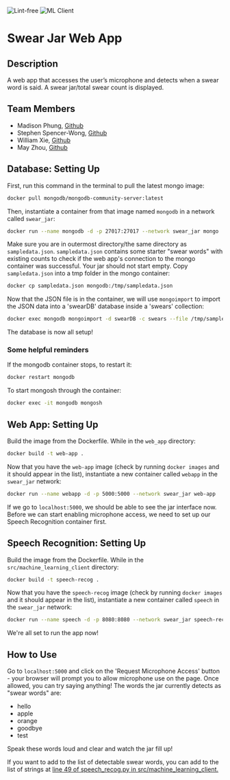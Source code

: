 ![Lint-free](https://github.com/nyu-software-engineering/containerized-app-exercise/actions/workflows/lint.yml/badge.svg)
![ML Client](https://github.com/software-students-fall2024/4-containers-kablam/actions/workflows/ml-tests.yaml/badge.svg)

# Swear Jar Web App

## Description

A web app that accesses the user’s microphone and detects when a swear word is said. A swear jar/total swear count is displayed.

## Team Members

- Madison Phung, [Github](https://github.com/mkphung29)
- Stephen Spencer-Wong, [Github](https://github.com/StephenS2021)
- William Xie, [Github](https://github.com/seeyeh)
- May Zhou, [Github](https://github.com/zz4206)

## Database: Setting Up

First, run this command in the terminal to pull the latest mongo image:

```bash
docker pull mongodb/mongodb-community-server:latest
```

Then, instantiate a container from that image named `mongodb` in a network called `swear_jar`:

```bash
docker run --name mongodb -d -p 27017:27017 --network swear_jar mongo
```

Make sure you are in outermost directory/the same directory as `sampledata.json`. `sampledata.json` contains some starter "swear words" with existing counts to check if the web app's connection to the mongo container was successful. Your jar should not start empty. Copy `sampledata.json` into a tmp folder in the mongo container:

```bash
docker cp sampledata.json mongodb:/tmp/sampledata.json
```

Now that the JSON file is in the container, we will use `mongoimport` to import the JSON data into a 'swearDB' database inside a 'swears' collection:

```bash
docker exec mongodb mongoimport -d swearDB -c swears --file /tmp/sampledata.json
```

The database is now all setup!

### Some helpful reminders

If the mongodb container stops, to restart it:

```bash
docker restart mongodb
```

To start mongosh through the container:

```bash
docker exec -it mongodb mongosh
```

## Web App: Setting Up

Build the image from the Dockerfile. While in the `web_app` directory:

```bash
docker build -t web-app .
```

Now that you have the `web-app` image (check by running `docker images` and it should appear in the list), instantiate a new container called `webapp` in the `swear_jar` network:

```bash
docker run --name webapp -d -p 5000:5000 --network swear_jar web-app
```

If we go to `localhost:5000`, we should be able to see the jar interface now. Before we can start enabling microphone access, we need to set up our Speech Recognition container first.

## Speech Recognition: Setting Up

Build the image from the Dockerfile. While in the `src/machine_learning_client` directory:

```bash
docker build -t speech-recog .
```

Now that you have the `speech-recog` image (check by running `docker images` and it should appear in the list), instantiate a new container called `speech` in the `swear_jar` network:

```bash
docker run --name speech -d -p 8080:8080 --network swear_jar speech-recog
```

We're all set to run the app now!

## How to Use

Go to `localhost:5000` and click on the 'Request Microphone Access' button - your browser will prompt you to allow microphone use on the page. Once allowed, you can try saying anything! The words the jar currently detects as "swear words" are:

- hello
- apple
- orange
- goodbye
- test

Speak these words loud and clear and watch the jar fill up!

If you want to add to the list of detectable swear words, you can add to the list of strings at [line 49 of speech_recog.py in src/machine_learning_client.](https://github.com/software-students-fall2024/4-containers-kablam/blob/b4afdd01ac248f0cc8bfd75250765ec2307fe4de/src/machine_learning_client/speech_recog.py#L49)
